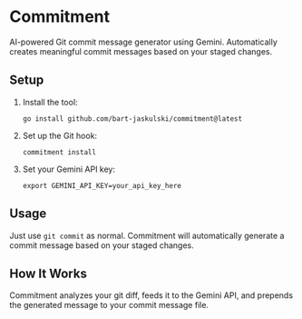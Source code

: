 # Commitment

AI-powered Git commit message generator using Gemini. Automatically creates meaningful commit messages based on your staged changes.

## Setup

1. Install the tool:
   ```
   go install github.com/bart-jaskulski/commitment@latest
   ```

2. Set up the Git hook:
   ```
   commitment install
   ```

3. Set your Gemini API key:
   ```
   export GEMINI_API_KEY=your_api_key_here
   ```

## Usage

Just use `git commit` as normal. Commitment will automatically generate a commit message based on your staged changes.

## How It Works

Commitment analyzes your git diff, feeds it to the Gemini API, and prepends the generated message to your commit message file.
